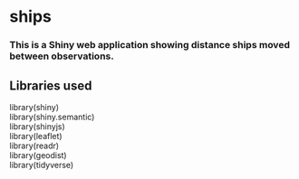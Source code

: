 # ships

### This is a Shiny web application showing distance ships moved between observations.

## Libraries used

library(shiny)  
library(shiny.semantic)  
library(shinyjs)  
library(leaflet)  
library(readr)  
library(geodist)  
library(tidyverse)  
